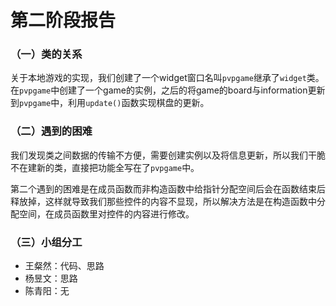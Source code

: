 # 第二阶段报告

### （一）类的关系

关于本地游戏的实现，我们创建了一个widget窗口名叫`pvpgame`继承了`widget`类。在`pvpgame`中创建了一个game的实例，之后的将game的board与information更新到`pvpgame`中，利用`update()`函数实现棋盘的更新。

### （二）遇到的困难

我们发现类之间数据的传输不方便，需要创建实例以及将信息更新，所以我们干脆不在建新的类，直接把功能全写在了`pvpgame`中。

第二个遇到的困难是在成员函数而非构造函数中给指针分配空间后会在函数结束后释放掉，这样就导致我们那些控件的内容不显现，所以解决方法是在构造函数中分配空间，在成员函数里对控件的内容进行修改。

### （三）小组分工

* 王粲然：代码、思路
* 杨昱文：思路
* 陈青阳：无